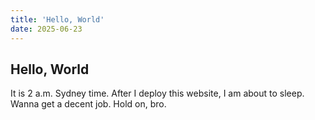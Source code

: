 ```yaml
---
title: 'Hello, World'
date: 2025-06-23
---
```


## Hello, World

It is 2 a.m. Sydney time. After I deploy this website, I am about to sleep. Wanna get a decent job. Hold on, bro.

